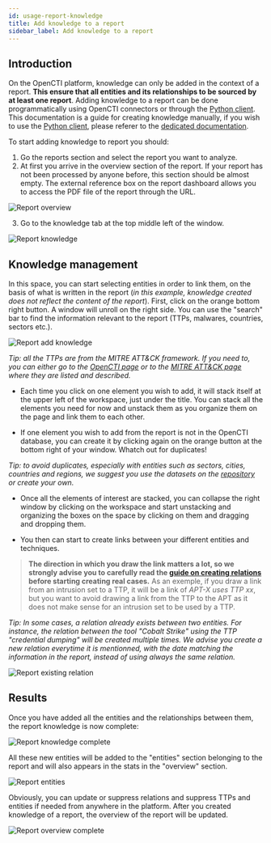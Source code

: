 ```yaml
---
id: usage-report-knowledge
title: Add knowledge to a report
sidebar_label: Add knowledge to a report
---
```


## Introduction

On the OpenCTI platform, knowledge can only be added in the context of a report. **This ensure that all entities and its relationships to be sourced by at least one report**. Adding knowledge to a report can be done programmatically using OpenCTI connectors or through the [Python client](https://github.com/OpenCTI-Platform/client-python). This documentation is a guide for creating knowledge manually, if you wish to use the [Python client](https://github.com/OpenCTI-Platform/client-python), please referer to the [dedicated documentation](python/introduction).

To start adding knowledge to report you should:

1. Go the reports section and select the report you want to analyze.
2. At first you arrive in the overview section of the report. If your report has not been processed by anyone before, this section should be almost empty. The external reference box on the report dashboard allows you to access the PDF file of the report through the URL.

![Report overview](assets/usage/report_overview.png "Report overview")

3. Go to the knowledge tab at the top middle left of the window.

![Report knowledge](assets/usage/report_knowledge.png "Report knowledge")

## Knowledge management

In this space, you can start selecting entities in order to link them, on the basis of what is written in the report (*in this example, knowledge created does not reflect the content of the report*). First, click on the orange bottom right button. A window will unroll on the right side. You can use the "search" bar to find the information relevant to the report (TTPs, malwares, countries, sectors etc.).

![Report add knowledge](assets/usage/report_knowledge_add.png "Report add knowledge")

*Tip: all the TTPs are from the MITRE ATT&CK framework. If you need to, you can either go to the [OpenCTI page]() or to the [MITRE ATT&CK page](https://attack.mitre.org/) where they are listed and described.*

* Each time you click on one element you wish to add, it will stack itself at the upper left of the workspace, just under the title. You can stack all the elements you need for now and unstack them as you organize them on the page and link them to each other.

* If one element you wish to add from the report is not in the OpenCTI database, you can create it by clicking again on the orange button at the bottom right of your window. Whatch out for duplicates!

*Tip: to avoid duplicates, especially with entities such as sectors, cities, countries and regions, we suggest you use the datasets on the [repository](https://github.com/OpenCTI-Platform/datasets) or create your own.*

* Once all the elements of interest are stacked, you can collapse the right window by clicking on the workspace and start unstacking and organizing the boxes on the space by clicking on them and dragging and dropping them.

* You then can start to create links between your different entities and techniques. 

> **The direction in which you draw the link matters a lot, so we strongly advise you to carefully read the [guide on creating relations](reference/reference-relation) before starting creating real cases.** As an exemple, if you draw a link from an intrusion set to a TTP, it will be a link of *APT-X uses TTP xx*, but you want to avoid drawing a link from the TTP to the APT as it does not make sense for an intrusion set to be used by a TTP. 

*Tip: In some cases, a relation already exists between two entities. For instance, the relation between the tool "Cobalt Strike" using the TTP "credential dumping" will be created multiple times. We advise you create a new relation everytime it is mentionned, with the date matching the information in the report, instead of using always the same relation.*

![Report existing relation](assets/usage/report_existing_relation.png "Report existing relation")

## Results

Once you have added all the entities and the relationships between them, the report knowledge is now complete:

![Report knowledge complete](assets/usage/report_knowledge_complete.png "Report knowledge complete")

All these new entities will be added to the "entities" section belonging to the report and will also appears in the stats in the "overview" section.

![Report entities](assets/usage/report_entities_complete.png "Report entities")

Obviously, you can update or suppress relations and suppress TTPs and entities if needed from anywhere in the platform. After you created knowledge of a report, the overview of the report will be updated.

![Report overview complete](assets/usage/report_overview_complete.png "Report overview complete")